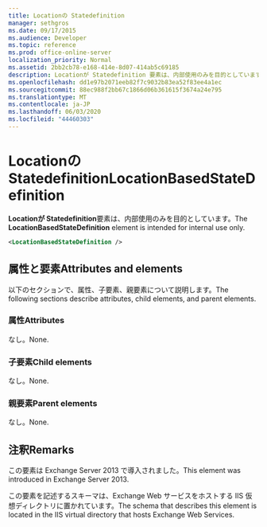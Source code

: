 ```yaml
---
title: Locationの Statedefinition
manager: sethgros
ms.date: 09/17/2015
ms.audience: Developer
ms.topic: reference
ms.prod: office-online-server
localization_priority: Normal
ms.assetid: 2bb2cb78-e168-414e-8d07-414ab5c69185
description: Locationが Statedefinition 要素は、内部使用のみを目的としています。
ms.openlocfilehash: dd1e97b2071eeb82f7c9032b83ea52f83ee4a1ec
ms.sourcegitcommit: 88ec988f2bb67c1866d06b361615f3674a24e795
ms.translationtype: MT
ms.contentlocale: ja-JP
ms.lasthandoff: 06/03/2020
ms.locfileid: "44460303"
---
```

# <a name="locationbasedstatedefinition"></a><span data-ttu-id="de52a-103">Locationの Statedefinition</span><span class="sxs-lookup"><span data-stu-id="de52a-103">LocationBasedStateDefinition</span></span>

<span data-ttu-id="de52a-104">**Locationが Statedefinition**要素は、内部使用のみを目的としています。</span><span class="sxs-lookup"><span data-stu-id="de52a-104">The **LocationBasedStateDefinition** element is intended for internal use only.</span></span> 
  
```XML
<LocationBasedStateDefinition />
```

## <a name="attributes-and-elements"></a><span data-ttu-id="de52a-105">属性と要素</span><span class="sxs-lookup"><span data-stu-id="de52a-105">Attributes and elements</span></span>

<span data-ttu-id="de52a-106">以下のセクションで、属性、子要素、親要素について説明します。</span><span class="sxs-lookup"><span data-stu-id="de52a-106">The following sections describe attributes, child elements, and parent elements.</span></span>
  
### <a name="attributes"></a><span data-ttu-id="de52a-107">属性</span><span class="sxs-lookup"><span data-stu-id="de52a-107">Attributes</span></span>

<span data-ttu-id="de52a-108">なし。</span><span class="sxs-lookup"><span data-stu-id="de52a-108">None.</span></span>
  
### <a name="child-elements"></a><span data-ttu-id="de52a-109">子要素</span><span class="sxs-lookup"><span data-stu-id="de52a-109">Child elements</span></span>

<span data-ttu-id="de52a-110">なし。</span><span class="sxs-lookup"><span data-stu-id="de52a-110">None.</span></span>
  
### <a name="parent-elements"></a><span data-ttu-id="de52a-111">親要素</span><span class="sxs-lookup"><span data-stu-id="de52a-111">Parent elements</span></span>

<span data-ttu-id="de52a-112">なし。</span><span class="sxs-lookup"><span data-stu-id="de52a-112">None.</span></span>
  
## <a name="remarks"></a><span data-ttu-id="de52a-113">注釈</span><span class="sxs-lookup"><span data-stu-id="de52a-113">Remarks</span></span>

<span data-ttu-id="de52a-114">この要素は Exchange Server 2013 で導入されました。</span><span class="sxs-lookup"><span data-stu-id="de52a-114">This element was introduced in Exchange Server 2013.</span></span>
  
<span data-ttu-id="de52a-115">この要素を記述するスキーマは、Exchange Web サービスをホストする IIS 仮想ディレクトリに置かれています。</span><span class="sxs-lookup"><span data-stu-id="de52a-115">The schema that describes this element is located in the IIS virtual directory that hosts Exchange Web Services.</span></span>
  

